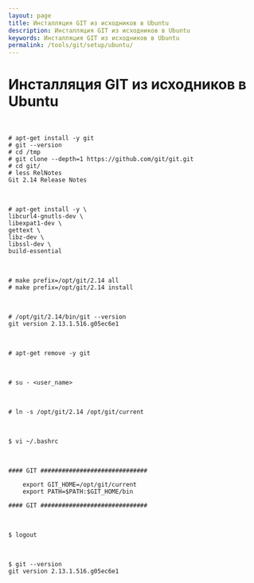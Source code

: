 ```yaml
---
layout: page
title: Инсталляция GIT из исходников в Ubuntu
description: Инсталляция GIT из исходников в Ubuntu
keywords: Инсталляция GIT из исходников в Ubuntu
permalink: /tools/git/setup/ubuntu/
---
```


# Инсталляция GIT из исходников в Ubuntu

<br/>

    # apt-get install -y git
    # git --version
    # cd /tmp
    # git clone --depth=1 https://github.com/git/git.git
    # cd git/
    # less RelNotes
    Git 2.14 Release Notes

<br/>

    # apt-get install -y \
    libcurl4-gnutls-dev \
    libexpat1-dev \
    gettext \
    libz-dev \
    libssl-dev \
    build-essential

<br/>

    # make prefix=/opt/git/2.14 all
    # make prefix=/opt/git/2.14 install

<br/>

    # /opt/git/2.14/bin/git --version
    git version 2.13.1.516.g05ec6e1

<br/>

    # apt-get remove -y git

<br/>

    # su - <user_name>

<br/>

    # ln -s /opt/git/2.14 /opt/git/current

<br/>

    $ vi ~/.bashrc

<br/>

    #### GIT ##############################

        export GIT_HOME=/opt/git/current
        export PATH=$PATH:$GIT_HOME/bin

    #### GIT ##############################

<br/>

    $ logout

<br/>

    $ git --version
    git version 2.13.1.516.g05ec6e1
